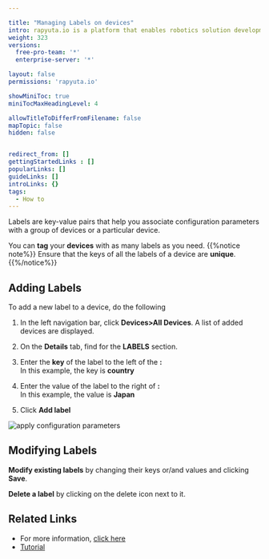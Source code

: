 ```yaml
---

title: "Managing Labels on devices"
intro: rapyuta.io is a platform that enables robotics solution development by providing the necessary software infrastructure and facilitating the interaction between multiple stakeholders who contribute to the solution development.
weight: 323
versions:
  free-pro-team: '*'
  enterprise-server: '*'

layout: false
permissions: 'rapyuta.io'

showMiniToc: true
miniTocMaxHeadingLevel: 4

allowTitleToDifferFromFilename: false
mapTopic: false
hidden: false


redirect_from: []
gettingStartedLinks : []
popularLinks: []
guideLinks: []
introLinks: {}
tags:
  - How to
---
```


Labels are key-value pairs that help you associate configuration parameters with
a group of devices or a particular device.

You can **tag** your **devices** with as many labels as you need. 
{{%notice note%}}
Ensure that the keys of all the labels of a device are **unique**.
{{%/notice%}}

## Adding Labels
To add a new label to a device, do the following 

1. In the left navigation bar, click **Devices>All Devices**. A list of added devices are displayed.

2. On the **Details** tab, find for the **LABELS** section.

3. Enter the **key** of the label to the left of the **:**     
 In this example, the key is **country**

4. Enter the value of the label to the right of **:**     
In this example, the value is **Japan**

5. Click **Add label**

![apply configuration parameters](/images/getting-started/apply-config-paramas/add-device-label.png?classes=border,shadow&width=70pc)


## Modifying Labels
**Modify existing labels** by changing their keys or/and values and clicking **Save**.

**Delete a label** by clicking on the delete icon next to it. 



## Related Links

* For more information, [click here](/5_deep-dives/51_managing-devices/dynamic-configuration)
* [Tutorial](/4_tutorials/41_beginner/413_dynamic-configurations)
